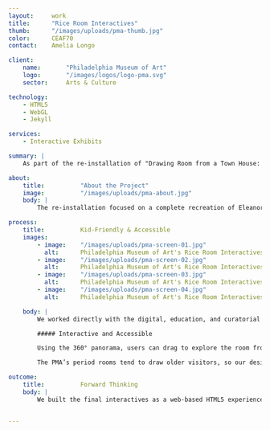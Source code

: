 ```yaml
---
layout:     work
title:      "Rice Room Interactives"
thumb:      "/images/uploads/pma-thumb.jpg"
color:      CEAF70
contact:    Amelia Longo

client:
    name:       "Philadelphia Museum of Art"
    logo:       "/images/logos/logo-pma.svg"
    sector:     Arts & Culture

technology:
    - HTML5
    - WebGL
    - Jekyll

services:
    - Interactive Exhibits

summary: |
    As part of the re-installation of "Drawing Room from a Town House: 901 Fifth Avenue, New York City," the Philadelphia Museum of Art reached out to us to create a pair of high resolution digital interactives to allow visitors to take a closer look at 66 of the room’s objects.

about:
    title:          "About the Project"
    image:          "/images/uploads/pma-about.jpg"
    body: |
        The re-installation focused on a complete recreation of Eleanore Elkins Widener Rice's Gilded Age drawing room as designed by the firm of Maison Carlhian in 1923. The PMA wanted interactives to allow visitors to delve into the context of the time period and this particular family's story, and to give them a closer look at the collection of eighteenth-century French furniture and decorative arts, including objects from Louis XVI and Marie Antoinette.

process:
    title:          Kid-Friendly & Accessible
    images:
        - image:    "/images/uploads/pma-screen-01.jpg"
          alt:      Philadelphia Museum of Art's Rice Room Interactives
        - image:    "/images/uploads/pma-screen-02.jpg"
          alt:      Philadelphia Museum of Art's Rice Room Interactives
        - image:    "/images/uploads/pma-screen-03.jpg"
          alt:      Philadelphia Museum of Art's Rice Room Interactives
        - image:    "/images/uploads/pma-screen-04.jpg"
          alt:      Philadelphia Museum of Art's Rice Room Interactives

    body: |
        We worked directly with the digital, education, and curatorial teams in a hands-on and highly collaborative process. We helped refine text in collaboration with their content specialist and curator, to best fit it into the existing structure and to draw users in. We tested animation and interactivity through early prototypes, and worked through six rounds of wireframes and three rounds of design revisions in under two months to rapidly incorporate feedback throughout the project timeline. Our on-site development sessions gave PMA staff direct, immediate input on refinements and quality assurance, improving user experience throughout the process. We used [Slack](https://slack.com/), an online team communication tool, as a way to encourage more casual, frequent conversation, as well as for small file storage so that everything was in one place.

        ##### Interactive and Accessible

        Using the 360° panorama, users can drag to explore the room from multiple angles, or pinch and zoom to see objects in the distance. They can zoom in and out on individual objects, drag to spin an object and view it from different angles, and explore contextual imagery related to the object and its history. We also replicated the cabinets in the space as interactive elements, so that visitors can open them and examine otherwise hidden objects in detail.

        The PMA’s period rooms tend to draw older visitors, so our design centered on accessibility, including a text size control to enlarge text throughout the interface. Using feedback from user testing, we added instructional icons to help explain the various touch controls for unfamiliar audiences.

outcome:
    title:          Forward Thinking
    body: |
        We built the final interactives as a web-based HTML5 experience with an easy-to-update data management system using Jekyll, and installed them on 20” SHARP LED multitouch displays in the gallery space.  The PMA wanted to work towards integrating a content management system (CMS) in the future, allowing for content updates without hard coding, so we designed with flexibility in mind. We used a data structure with JSON that allows for content changes with minimal developer support, and that also allows for integration of the CMS of their choice, so that the interactives can be used in other period rooms as well.


---
```


